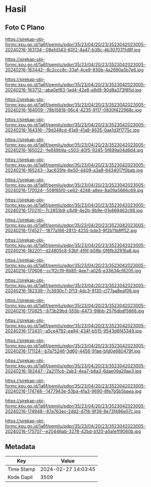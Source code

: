 # Hasil

## Foto C Plano

https://sirekap-obj-formc.kpu.go.id/1a6f/pemilu/pdpr/35/23/04/20/23/3523042023005-20240216-163134--08efd343-60f2-4a47-b36c-4b3070311d8f.jpg

https://sirekap-obj-formc.kpu.go.id/1a6f/pemilu/pdpr/35/23/04/20/23/3523042023005-20240216-163442--8c2ccc8c-33af-4ce9-830b-4a2690a5b7e6.jpg

https://sirekap-obj-formc.kpu.go.id/1a6f/pemilu/pdpr/35/23/04/20/23/3523042023005-20240216-163712--aba0ef83-1ad4-42e8-a9d9-90d8a373f85d.jpg

https://sirekap-obj-formc.kpu.go.id/1a6f/pemilu/pdpr/35/23/04/20/23/3523042023005-20240216-164009--78b15818-06c4-4235-9117-0830f422968c.jpg

https://sirekap-obj-formc.kpu.go.id/1a6f/pemilu/pdpr/35/23/04/20/23/3523042023005-20240216-164316--79d348cd-61a9-41a8-8635-0ae1d3f1775c.jpg

https://sirekap-obj-formc.kpu.go.id/1a6f/pemilu/pdpr/35/23/04/20/23/3523042023005-20240216-165022--fe849b9a-c503-40f5-9245-5f899a04d6d4.jpg

https://sirekap-obj-formc.kpu.go.id/1a6f/pemilu/pdpr/35/23/04/20/23/3523042023005-20240216-165243--3ac635fe-6e50-4409-a3a8-6434017f0bab.jpg

https://sirekap-obj-formc.kpu.go.id/1a6f/pemilu/pdpr/35/23/04/20/23/3523042023005-20240216-170024--508f85f0-ce62-4248-a8ee-8a09a5666c69.jpg

https://sirekap-obj-formc.kpu.go.id/1a6f/pemilu/pdpr/35/23/04/20/23/3523042023005-20240216-170210--7c2851b9-c6d9-4e2b-9b9e-01e869462c98.jpg

https://sirekap-obj-formc.kpu.go.id/1a6f/pemilu/pdpr/35/23/04/20/23/3523042023005-20240216-174527--1877a166-2813-4255-bde3-9f2b11b8ff52.jpg

https://sirekap-obj-formc.kpu.go.id/1a6f/pemilu/pdpr/35/23/04/20/23/3523042023005-20240216-182201--d24805c8-53bf-4f6f-b59b-0f6fb32916a8.jpg

https://sirekap-obj-formc.kpu.go.id/1a6f/pemilu/pdpr/35/23/04/20/23/3523042023005-20240216-170606--cc1f2c19-6b85-4ee7-a026-e33634cf8205.jpg

https://sirekap-obj-formc.kpu.go.id/1a6f/pemilu/pdpr/35/23/04/20/23/3523042023005-20240216-182339--7c3930c7-2f13-4dc3-9130-c177aa8eaf06.jpg

https://sirekap-obj-formc.kpu.go.id/1a6f/pemilu/pdpr/35/23/04/20/23/3523042023005-20240216-170825--673b29bd-555b-4473-98bb-2576dbdf5868.jpg

https://sirekap-obj-formc.kpu.go.id/1a6f/pemilu/pdpr/35/23/04/20/23/3523042023005-20240216-173431--a5ce4792-ea94-434f-b515-9543d6f45349.jpg

https://sirekap-obj-formc.kpu.go.id/1a6f/pemilu/pdpr/35/23/04/20/23/3523042023005-20240216-171124--b7a75246-3d60-4456-91ae-bfd0e680479f.jpg

https://sirekap-obj-formc.kpu.go.id/1a6f/pemilu/pdpr/35/23/04/20/23/3523042023005-20240216-182447--2a2111cb-2ab3-4ea7-b8a3-6dae09a29ae3.jpg

https://sirekap-obj-formc.kpu.go.id/1a6f/pemilu/pdpr/35/23/04/20/23/3523042023005-20240216-174748--1477943e-53ba-4fa3-9690-8fe7b5b5baea.jpg

https://sirekap-obj-formc.kpu.go.id/1a6f/pemilu/pdpr/35/23/04/20/23/3523042023005-20240216-174948--87a763ec-2dd2-47f4-9f39-8e73f486e07c.jpg

https://sirekap-obj-formc.kpu.go.id/1a6f/pemilu/pdpr/35/23/04/20/23/3523042023005-20240216-175707--e20446ab-3278-42bd-b120-a5a1e1f9060b.jpg


## Metadata

| Key        | Value               |
| ---------- | ------------------- |
| Time Stamp | 2024-02-27 14:03:45 |
| Kode Dapil | 3509                |



